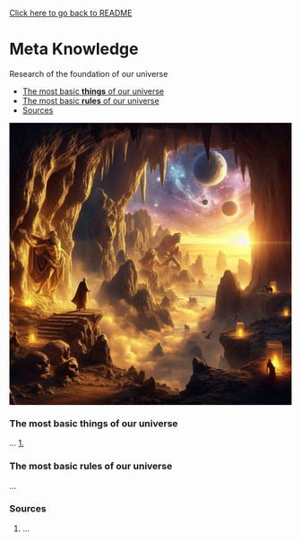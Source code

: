[Click here to go back to README](./README.md)

# Meta Knowledge
Research of the foundation of our universe

- [The most basic **things** of our universe](#the-most-basic-things-of-our-universe)
- [The most basic **rules** of our universe](#the-most-basic-rules-of-our-universe)
- [Sources](#sources)


<img src="./cover_2.jpeg" align="center"></img>

### The most basic **things** of our universe

...
<a href="#src1">1.</a>


### The most basic **rules** of our universe

...


### Sources


<p id="src1"></p>

1. ...


